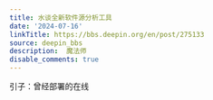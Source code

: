 ```yaml
---
title: 水谈全新软件源分析工具
date: '2024-07-16'
linkTitle: https://bbs.deepin.org/en/post/275133
source: deepin_bbs
description:  魔法师 
disable_comments: true
---
```

引子：曾经部署的在线
